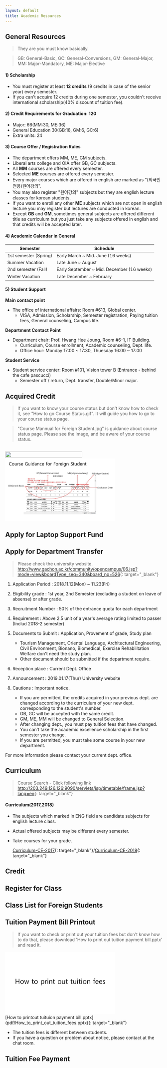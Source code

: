 ```yaml
---
layout: default
title: Academic Resources
---
```


## General Resources
> They are you must know basically.

> GB: General-Basic, GC: General-Conversions, GM: General-Major, MM: Major-Mandatory, ME: Major-Elective


#### 1) Scholarship
- You must register at least **12 credits** (9 credits in case of the senior year) every semester.
- If you can't acquire 12 credits during one semester, you couldn't receive international scholarship(40% discount of tuition fee).


#### 2) Credit Requirements for Graduation: 120
- Major: 66(MM:30, ME:36)
- General Education 30(GB:18, GM:6, GC:6)
- Extra units: 24


#### 3) Course Offer / Registration Rules
- The department offers MM, ME, GM subjects.
- Liberal arts college and OIA offer GB, GC subjects.
- All **MM** courses are offered every semester.
- Selected **ME** courses are offered every semester.
- Every major courses which are offered in english are marked as "(외국인전용)원어강의".
- You may also register "원어강의" subjects but they are english lecture classes for korean students.
- If you want to enroll any other **ME** subjects which are not open in english lecture you may register but lectures are conducted in korean.
- Except **GB** and **GM**, sometimes general subjects are offered different title as curriculum but you just take any subjects offered in english and that credits will be accepted later.


#### 4) Academic Calendar in General

|Semester|Schedule|
|---|---|
|1st semester (Spring)|Early March ~ Mid. June (16 weeks)|
|Summer Vacation|	Late June ~ August|
|2nd semester (Fall)|Early September ~ Mid. December (16 weeks)|
|Winter Vacation|Late December ~ February|
 

#### 5) Student Support
**Main contact point**
- The office of international affairs: Room #613, Global center.
    - VISA, Admission, Scholarship, Semester registration, Paying tuition fees, General counseling, Campus life.

**Department Contact Point**
- Department chair: Prof. Hwang Hee Joung, Room #6-1, IT Building.
    - Curriculum, Course enrollment, Academic counseling, Dept. life.
    - Office hour: Monday 17:00 ~ 17:30, Thuesday 16:00 ~ 17:00

**Student Service**
- Student service center: Room #101, Vision tower B (Entrance - behind the cafe pascucci)
    - Semester off / return, Dept. transfer, Double/Minor major.



## Acquired Credit 
> If you want to know your course status but don't know how to check it, see "How to go Course Status.gif". It will guide you how to go to your course status page.

> "Course Mannual for Foreign Student.jpg" is guidance about course status page. Please see the image, and be aware of your course status.

<br>

<img src="img/How to Go Course Status.gif" width="70%" height="70%">

<br>

<img src="img/Course_Mannual_for_Foreign_Student.JPG" width="70%" height="70%">

## Apply for Laptop Support Fund

## Apply for Department Transfer

>Please check the university website.
><http://www.gachon.ac.kr/community/opencampus/06.jsp?mode=view&boardType_seq=340&board_no=526>{: target="_blank"}

1. Application Period : 2018.11.12(Mon) ~ 11.23(Fri)

2. Eligibility grade : 1st year, 2nd Semester (excluding a student on leave of absense) or after grade.

3. Recruitment Number : 50% of the entrance quota for each department

4. Requirement : Above 2.5 unit of a year's average rating limited to passer (Includ 2018-2 semester)

5. Documents to Submit : Application, Provement of grade, Study plan
    * Tourism Management, Oriental Language, Architectural Engineering, Civil Environment, Bionano, Biomedical, Exercise Rehabilitation Welfare don't need the study plan.
    * Other document should be submitted if the department require.

6. Reception place : Current Dept. Office

7. Announcement : 2019.01.17(Thur) University website

8. Cautions : Important notice.<br>
    * If you are permitted, the credits acquired in your previous dept. are changed according to the curriculum of your new dept. corresponding to the student's number.
    * GB, GC will be accepted with the same credit.
    * GM, ME, MM will be changed to General Selection.
    * After changing dept., you must pay tuition fees that have changed.
    * You can't take the academic excellence scholarship in the first semester you change.
    * If you are permitted, you must take some course in your new department.

For more information please contact your current dept. office.

## Curriculum
>Course Search - Click following link
><http://203.249.126.126:9090/servlets/jsp/timetable/frame.jsp?lang=en>{: target="_blank"}

#### Curriculum(2017,2018)
- The subjects which marked in ENG field are candidate subjects for english lecture class.
- Actual offered subjects may be different every semester.
- Take courses for your grade.

    [Curriculum-CE-2017](pdf/Curriculum-CE-2017.pdf){: target="_blank"}/[Curriculum-CE-2018](pdf/Curriculum-CE-2018.pdf){: target="_blank"}

## Credit
## Register for Class
## Class List for Foreign Students
## Tuition Payment Bill Printout
>If you want to check or print out your tuition fees but don't know how to do that, please download 'How to print out tuition payment bill.pptx' and read it.

<img src="img/how_to_printout.gif" width="70%" height="70%">
<br>
[How to printout tuituion payment bill.pptx](pdf/How_to_print_out_tuition_fees.pptx){: target="_blank"}

- The tuition fees is different between students.
- If you have a question or problem about notice, please contact
at the chat room.

## Tuition Fee Payment
